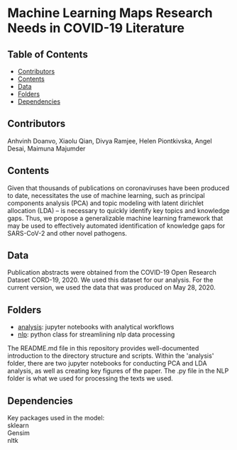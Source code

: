 # Machine Learning Maps Research Needs in COVID-19 Literature

<!-- TABLE OF CONTENTS -->
## Table of Contents

* [Contributors](#contributors)
* [Contents](#contents)
* [Data](#data)
* [Folders](#folders)
* [Dependencies](#dependencies)


## Contributors
Anhvinh Doanvo, Xiaolu Qian, Divya Ramjee, Helen Piontkivska, Angel Desai, Maimuna Majumder

<!-- Contents -->
## Contents
Given that thousands of publications on coronaviruses have been produced to date, necessitates the use of machine learning, such as principal components analysis (PCA) and topic modeling with latent dirichlet allocation (LDA) – is necessary to quickly identify key topics and knowledge gaps. Thus, we propose a generalizable machine learning framework that may be used to effectively automated identification of knowledge gaps for SARS-CoV-2 and other novel pathogens.<br />

<!-- Data -->
## Data
Publication abstracts were obtained from the COVID-19 Open Research Dataset CORD-19, 2020. We used this dataset for our analysis. For the current version, we used the data that was produced on May 28, 2020. <br />

## Folders
* [analysis](analysis): jupyter notebooks with analytical workflows
* [nlp](nlp): python class for streamlining nlp data processing

The README.md file in this repository provides well-documented introduction to the directory structure and scripts. Within the 'analysis' folder, there are two jupyter notebooks for conducting PCA and LDA analysis, as well as creating key figures of the paper. The .py file in the NLP folder is what we used for processing the texts we used.

<!-- Dependencies -->
## Dependencies
Key packages used in the model:<br />
sklearn <br />
Gensim <br />
nltk <br />
